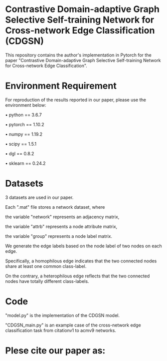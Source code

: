 # Contrastive Domain-adaptive Graph Selective Self-training Network for Cross-network Edge Classification (CDGSN)

This repository contains the author's implementation in Pytorch for the paper "Contrastive Domain-adaptive Graph Selective Self-training Network for Cross-network Edge Classification".

# Environment Requirement

For reproduction of the results reported in our paper, please use the environment below:

• python == 3.6.7

• pytorch == 1.10.2

• numpy == 1.19.2

• scipy == 1.5.1

• dgl == 0.8.2

• sklearn == 0.24.2


# Datasets

3 datasets are used in our paper.

Each ".mat" file stores a network dataset, where

the variable "network" represents an adjacency matrix,

the variable "attrb" represents a node attribute matrix,

the variable "group" represents a node label matrix.

We generate the edge labels based on the node label of two nodes on each edge. 

Specifically, a homophilous edge indicates that the two connected nodes share at least one common class-label. 

On the contrary, a heterophilous edge reflects that the two connected nodes have totally different class-labels.

# Code

"model.py" is the implementation of the CDGSN model.

"CDGSN_main.py" is an example case of the cross-network edge classification task from citationv1 to acmv9 networks.

# Plese cite our paper as:



